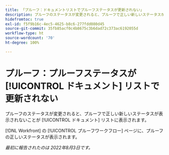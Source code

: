 ```yaml
---
title: 「プルーフ：ドキュメントリストでプルーフステータスが更新されない」
description: プルーフのステータスが変更されると、プルーフで正しい新しいステータスが表示されないことがドキュメントリストに表示されます。
hidefromtoc: true
exl-id: f5f9b16c-4ec5-4625-b8c6-277fdd080d45
source-git-commit: 35fb85acf0c4b8675c3b6dad72c373ac6192055d
workflow-type: ht
source-wordcount: '70'
ht-degree: 100%

---
```


# プルーフ：プルーフステータスが [!UICONTROL ドキュメント] リストで更新されない

<!--Won't fix tab, article live by request-->

プルーフのステータスが変更されると、プルーフで正しい新しいステータスが表示されないことが [!UICONTROL ドキュメント] リストに表示されます。

[!DNL Workfront] の [!UICONTROL プルーフワークフロー] ページに、プルーフの正しいステータスが表示されます。

_最初に報告されたのは 2022年8月3日です。_
